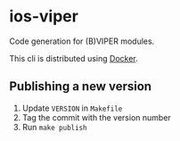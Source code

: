 # ios-viper

Code generation for (B)VIPER modules.

This cli is distributed using [Docker](https://hub.docker.com/r/garriguv/ios-viper/).

## Publishing a new version

1. Update `VERSION` in `Makefile`
1. Tag the commit with the version number
1. Run `make publish`
